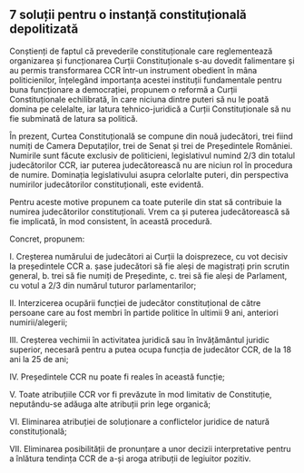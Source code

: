 ## 7 soluții pentru o instanță constituțională depolitizată

Conștienți de faptul că prevederile constituționale care reglementează organizarea și funcționarea Curții Constituționale s-au dovedit falimentare și au permis transformarea CCR într-un instrument obedient în mâna politicienilor, înțelegând importanța acestei instituții fundamentale pentru buna funcționare a democrației, propunem o reformă a Curții Constituționale echilibrată, în care niciuna dintre puteri să nu le poată domina pe celelalte, iar latura tehnico-juridică a Curții Constituționale să nu fie subminată de latura sa politică.

În prezent, Curtea Constituțională se compune din nouă judecători, trei fiind numiți de Camera Deputaților, trei de Senat și trei de Președintele României. Numirile sunt făcute exclusiv de politicieni, legislativul numind 2/3 din totalul judecătorilor CCR, iar puterea judecătorească nu are niciun rol în procedura de numire. Dominația legislativului asupra celorlalte puteri, din perspectiva numirilor judecătorilor constituționali, este evidentă.

Pentru aceste motive propunem ca toate puterile din stat să contribuie la numirea judecătorilor constituționali. Vrem ca și puterea judecătorească să fie implicată, în mod consistent, în această procedură.

Concret, propunem:

I. Creșterea numărului de judecători ai Curții la doisprezece, cu vot decisiv la președintele CCR
a. șase judecători să fie aleși de magistrați prin scrutin general,
b. trei să fie numiți de Președinte,
c. trei să fie aleși de Parlament, cu votul a 2/3 din numărul tuturor parlamentarilor;

II. Interzicerea ocupării funcției de judecător constituțional de către persoane care au fost membri în partide politice în ultimii 9 ani, anteriori numirii/alegerii;

III. Creșterea vechimii în activitatea juridică sau în învățământul juridic superior, necesară pentru a putea ocupa funcția de judecător CCR, de la 18 ani la 25 de ani;

IV. Președintele CCR nu poate fi reales în această funcție;

V. Toate atribuțiile CCR vor fi prevăzute în mod limitativ de Constituție, neputându-se adăuga alte atribuții prin lege organică;

VI. Eliminarea atribuției de soluționare a conflictelor juridice de natură constituțională;

VII. Eliminarea posibilității de pronunțare a unor decizii interpretative pentru a înlătura tendința CCR de a-și aroga atribuții de legiuitor pozitiv.
